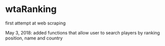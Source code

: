 # wtaRanking
first attempt at web scraping

May 3, 2018:
added functions that allow user to search players by ranking position, name and country
